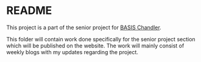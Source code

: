 # README
This project is a part of the senior project for [BASIS Chandler](https://enrollbasis.com/chandler/).

This folder will contain work done specifically for the senior project section which will be published on the website. The work will mainly consist of weekly blogs with my updates regarding the project.